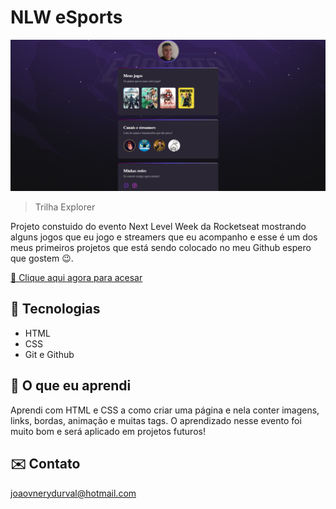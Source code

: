 # NLW eSports 

![preview](./github/preview.png)

> Trilha Explorer

Projeto constuido do evento Next Level Week da Rocketseat mostrando alguns jogos que eu jogo e streamers que eu acompanho e esse é um dos meus primeiros projetos que está sendo colocado no meu Github espero que gostem  😉.

[ 🔗 Clique aqui agora para acesar](https://mrsulyvahn.github.io/nlw-esports-explorer/)

## 🔨 Tecnologias

- HTML
- CSS
- Git e Github

##  📖 O que eu aprendi

Aprendi com HTML e CSS a como criar uma página e nela conter imagens, links, bordas, animação e muitas tags. O aprendizado nesse evento foi muito bom e será aplicado em projetos futuros! 

##  ✉️ Contato

joaovnerydurval@hotmail.com